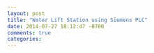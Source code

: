 ```yaml
---
layout: post
title: "Water Lift Station using Siemens PLC"
date: 2014-07-27 18:12:47 -0700
comments: true
categories: 
---
```

